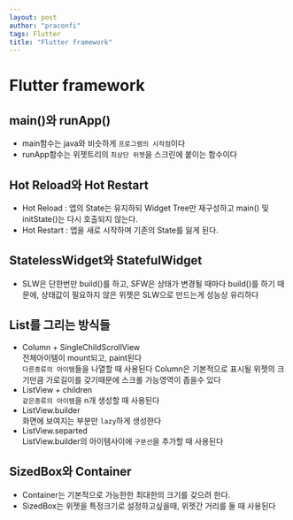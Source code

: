 ```yaml
---
layout: post
author: "praconfi"
tags: Flutter
title: "Flutter framework"
---
```


# Flutter framework

## main()와 runApp()

- main함수는 java와 비슷하게 `프로그램의 시작점`이다
- runApp함수는 위젯트리의 `최상단 위젯`을 스크린에 붙이는 함수이다

## Hot Reload와 Hot Restart

- Hot Reload : 앱의 State는 유지하되 Widget Tree만 재구성하고 main() 및 initState()는 다시 호출되지 않는다.
- Hot Restart : 앱을 새로 시작하며 기존의 State를 잃게 된다.

## StatelessWidget와 StatefulWidget
- SLW은 단한번만 build()를 하고, SFW은 상태가 변경될 때마다 build()를 하기 때문에, 상태값이 필요하지 않은 위젯은 SLW으로 만드는게 성능상 유리하다

## List를 그리는 방식들

- Column + SingleChildScrollView  
전체아이템이 mount되고, paint된다  
`다른종류의 아이템`들을 나열할 때 사용된다
Column은 기본적으로 표시될 위젯의 크기만큼 가로길이를 갖기때문에 스크롤 가능영역이 좁을수 있다   
- ListView + children  
`같은종류의 아이템`을 n개 생성할 때 사용된다
- ListView.builder  
화면에 보여지는 부분만 `lazy`하게 생성한다
- ListView.separted  
ListView.builder의 아이템사이에 `구분선`을 추가할 때 사용된다

## SizedBox와 Container
- Container는 기본적으로 가능한한 최대한의 크기를 갖으려 한다.  
- SizedBox는 위젯을 특정크기로 설정하고싶을때, 위젯간 거리를 둘 때 사용된다